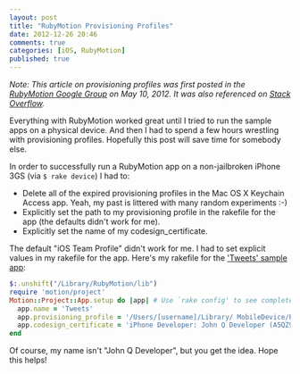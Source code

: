 ```yaml
---
layout: post
title: "RubyMotion Provisioning Profiles"
date: 2012-12-26 20:46
comments: true
categories: [iOS, RubyMotion]
published: true
---
```

_Note: This article on provisioning profiles was first posted in the <a href="https://groups.google.com/forum/?fromgroups=#!topic/rubymotion/Nvo8dH_8rkI">RubyMotion Google Group</a> on May 10, 2012. It was also referenced on <a href="http://stackoverflow.com/questions/13539743/rubymotion-build-error-cant-find-a-provisioning-profile-named-mixios-tea">Stack Overflow</a>._

Everything with RubyMotion worked great until I tried to run the sample apps on a physical device. And then I had to spend a few hours wrestling with provisioning profiles. Hopefully this post will save time for somebody else. 
<!-- more -->
In order to successfully run a RubyMotion app on a non-jailbroken iPhone 3GS (via `$ rake device`) I had to: 

* Delete all of the expired provisioning profiles in the Mac OS X Keychain Access app. Yeah, my past is littered with many random experiments :-) 
* Explicitly set the path to my provisioning profile in the rakefile for the app (the defaults didn't work for me). 
* Explicitly set the name of my codesign_certificate. 

The default "iOS Team Profile" didn't work for me. I had to set explicit values in my rakefile for the app. Here's my rakefile for the <a href="https://github.com/HipByte/RubyMotionSamples/tree/master/Tweets">'Tweets' sample app</a>:

``` ruby
$:.unshift("/Library/RubyMotion/lib") 
require 'motion/project' 
Motion::Project::App.setup do |app| # Use `rake config' to see complete project settings. 
  app.name = 'Tweets' 
  app.provisioning_profile = '/Users/[username]/Library/ MobileDevice/Provisioning Profiles/[string-of-numbers].mobileprovision' 
  app.codesign_certificate = 'iPhone Developer: John Q Developer (A5QZ9QF4Z1)' 
end 
``` 

Of course, my name isn't "John Q Developer", but you get the idea. Hope this helps! 
